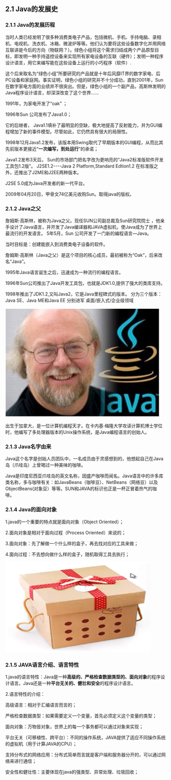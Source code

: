 ## **2.1 Java的发展史**

### **2.1.1 Java的发展历程**

当时人类已经发明了很多种消费类电子产品，包括微机、手机、手持电脑、录相机、电视机、洗衣机、冰箱、微波炉等等。他们认为要将这些设备数字化并用网络互联讲是今后的方向（物联网？）。绿色小组将这个需求归结成两个产品原型目标，即发明一种手持遥控设备来实现所有家电设备的互联（硬件）；发明一种程序设计语言，用它来编写能在这些设备上运行的小巧程序（软件）. 

这个后来取名为“绿色小组”所要研究的产品就是十年后风靡IT界的数字家电、后PC设备和家庭网。事实证明，绿色小组的研究并不十分成功，直到2001年，Sun在数字家电方面的业绩并不很突出。但是，绿色小组的一个副产品，高斯林发明的Java程序设计语言，却深深改变了这个世界…… 

 

1991年，为家电开发了“oak” ；

1996年Sun 公司发布了Java1.0；

它的后继者， Java1.1填补了最明显的空缺，极大地提高了反射能力，并为GUI编程增加了新的事件模型。尽管如此，它仍然具有很大的局限性。

1998年12月Java1.2发布，该版本用Swing取代了早期版本的GUI编程，从而比其先前版本更接近“**一次编写，到处运行**”的承诺；

Java1.2发布3天后， Sun的市场部门把名字改为更响亮的“Java2标准版软件开发工具包1.2版”。  J2SE1.2----Java 2 Platform,Standard Edtion1.2 在标准版之外，还推出了J2ME和J2EE两种版本。 

J2SE 5.0成为Java开发者的新一代平台。

2009年04月20日，甲骨文74亿美元收购Sun。取得java的版权。 

### **2.1.2 Java之父**

詹姆斯·高斯林，被称为Java之父。现任SUN公司副总裁及Sun研究院院士 ，他亲手设计了Java语言，并开发了Java编译器和JAVA虚拟机，使Java成为了世界上最流行的开发语言。 5年5月，Sun 公司开发了一门新的编程语言—Java。

当时目标是：创建能嵌入到消费类电子设备的软件。

詹姆斯·高斯林（Java之父）是这个项目的核心成员，最初被称为“Oak”，后来改名“Java”。

1995年Java语言诞生之后，迅速成为一种流行的编程语言。

1996年Sun公司推出了Java开发工具包，也就是JDK1.0,提供了强大的类库支持。

1998年推出了JDK1.2,又叫Java2，它是Java里程碑式的版本。
	分为三个版本：Java SE、Java ME和Java EE
	分别进军   桌面/嵌入式/企业级领域

<img src="../images/java_father.png" alt="Java之父" style="zoom: 50%;" />

出生于加拿大，是一位计算机编程天才。在卡内基·梅隆大学攻读计算机博士学位时，他编写了多处理器版本的Unix操作系统，是Java编程语言的创始人。

###  **2.1.3 Java名字由来**

Java这个名字是创始人员团队中，一名成员由于灵感想到的，他想起自己在Java岛（爪哇岛）上曾喝过一种美味的咖啡。

Java是印度尼西亚爪哇岛的英文名称，因盛产咖啡而闻名。Java语言中的许多库类名称，多与咖啡有关：如JavaBeans（咖啡豆）、NetBeans（网络豆）以及ObjectBeans(对象豆）等等。SUN和JAVA的标识也正是一杯正冒着热气的咖啡。

### **2.1.4 Java的面向对象**

1.java的一个重要的特点就是面向对象（Object Oriented）；

2.面向对象是相对于面向过程（Process Oriented）来说的；

3.面向对象：先了解做一个什么样的盒子，再去找对应的工具来做；

4.面向过程：不去想向做什么样的盒子，随机取得工具去执行；

![1570607558105](../images/1570607558105.png)

### **2.1.5 JAVA语言介绍、语言特性**

1.java的语言特性：Java是一种**高级的、严格检查数据类型的、面向对象**的程序设计语言。Java还是一种**平台无关的、健壮和安全**的程序设计语言。

2.语言特性的介绍：

高级语言：相对于汇编语言而言的；

严格检查数据类型：如果需要定义一个变量，首先必须定义这个变量的类型；

面向对象：万物皆对象，世界上的每一个事务都可以通过对象来实现；

平台无关（可移植性、跨平台）：不同的操作系统，JAVA提供了适应不同操作系统的虚拟机（用于计算JAVA的CPU）；

支持分布式的网络应用：分布式简单而言就是客户端和服务器分开的，可以通过网络来进行通信；

安全性和健壮性：主要体现在java的强类型、异常处理、垃圾回收；





